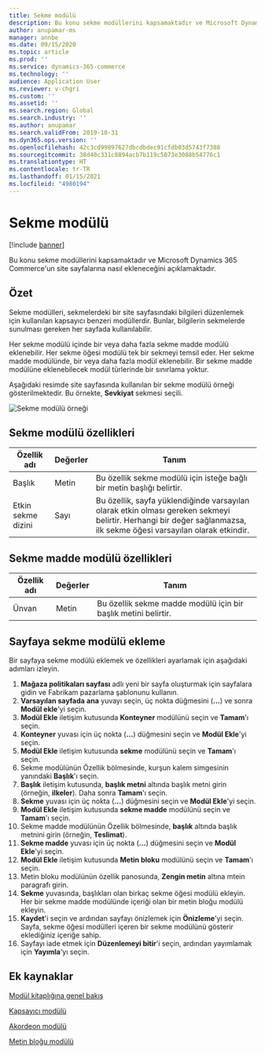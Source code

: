 ```yaml
---
title: Sekme modülü
description: Bu konu sekme modüllerini kapsamaktadır ve Microsoft Dynamics 365 Commerce'un site sayfalarına nasıl ekleneceğini açıklamaktadır.
author: anupamar-ms
manager: annbe
ms.date: 09/15/2020
ms.topic: article
ms.prod: ''
ms.service: dynamics-365-commerce
ms.technology: ''
audience: Application User
ms.reviewer: v-chgri
ms.custom: ''
ms.assetid: ''
ms.search.region: Global
ms.search.industry: ''
ms.author: anupamar
ms.search.validFrom: 2019-10-31
ms.dyn365.ops.version: ''
ms.openlocfilehash: 42c3cd99897627dbcdbdec91cfdb03d5743f7388
ms.sourcegitcommit: 38d40c331c8894acb7b119c5073e3088b54776c1
ms.translationtype: HT
ms.contentlocale: tr-TR
ms.lasthandoff: 01/15/2021
ms.locfileid: "4980194"
---
```

# <a name="tab-module"></a>Sekme modülü

[!include [banner](includes/banner.md)]

Bu konu sekme modüllerini kapsamaktadır ve Microsoft Dynamics 365 Commerce'un site sayfalarına nasıl ekleneceğini açıklamaktadır.

## <a name="overview"></a>Özet

Sekme modülleri, sekmelerdeki bir site sayfasındaki bilgileri düzenlemek için kullanılan kapsayıcı benzeri modüllerdir. Bunlar, bilgilerin sekmelerde sunulması gereken her sayfada kullanılabilir.

Her sekme modülü içinde bir veya daha fazla sekme madde modülü eklenebilir. Her sekme öğesi modülü tek bir sekmeyi temsil eder. Her sekme madde modülünde, bir veya daha fazla modül eklenebilir. Bir sekme madde modülüne eklenebilecek modül türlerinde bir sınırlama yoktur.

Aşağıdaki resimde site sayfasında kullanılan bir sekme modülü örneği gösterilmektedir. Bu örnekte, **Sevkiyat** sekmesi seçili.

![Sekme modülü örneği](./media/ecommerce-tab.PNG)

## <a name="tab-module-properties"></a>Sekme modülü özellikleri

| Özellik adı | Değerler | Tanım |
|---------------|--------|-------------|
| Başlık | Metin | Bu özellik sekme modülü için isteğe bağlı bir metin başlığı belirtir. |
| Etkin sekme dizini | Sayı | Bu özellik, sayfa yüklendiğinde varsayılan olarak etkin olması gereken sekmeyi belirtir. Herhangi bir değer sağlanmazsa, ilk sekme öğesi varsayılan olarak etkindir. |

## <a name="tab-item-module-properties"></a>Sekme madde modülü özellikleri

| Özellik adı | Değerler | Tanım |
|---------------|--------|-------------|
| Ünvan | Metin | Bu özellik sekme madde modülü için bir başlık metini belirtir. |

## <a name="add-a-tab-module-to-a-page"></a>Sayfaya sekme modülü ekleme

Bir sayfaya sekme modülü eklemek ve özellikleri ayarlamak için aşağıdaki adımları izleyin.

1. **Mağaza politikaları sayfası** adlı yeni bir sayfa oluşturmak için sayfalara gidin ve Fabrikam pazarlama şablonunu kullanın.
1. **Varsayılan sayfada** **ana** yuvayı seçin, üç nokta düğmesini (**...**) ve sonra **Modül ekle**'yi seçin.
1. **Modül Ekle** iletişim kutusunda **Konteyner** modülünü seçin ve **Tamam**'ı seçin.
1. **Konteyner** yuvası için üç nokta (**...**) düğmesini seçin ve **Modül Ekle**'yi seçin.
1. **Modül Ekle** iletişim kutusunda **sekme** modülünü seçin ve **Tamam**'ı seçin.
1. Sekme modülünün Özellik bölmesinde, kurşun kalem simgesinin yanındaki **Başlık**'ı seçin.
1. **Başlık** iletişim kutusunda, **başlık metni** altında başlık metni girin (örneğin, **ilkeler**). Daha sonra **Tamam**'ı seçin.
1. **Sekme** yuvası için üç nokta (**...**) düğmesini seçin ve **Modül Ekle**'yi seçin.
1. **Modül Ekle** iletişim kutusunda **sekme madde** modülünü seçin ve **Tamam**'ı seçin.
1. Sekme madde modülünün Özellik bölmesinde, **başlık** altında başlık metnini girin (örneğin, **Teslimat**).
1. **Sekme madde** yuvası için üç nokta (**...**) düğmesini seçin ve **Modül Ekle**'yi seçin.
1. **Modül Ekle** iletişim kutusunda **Metin bloku** modülünü seçin ve **Tamam**'ı seçin.
1. Metin bloku modülünün özellik panosunda, **Zengin metin** altına mtein paragrafı girin.
1. **Sekme** yuvasında, başlıkları olan birkaç sekme öğesi modülü ekleyin. Her bir sekme madde modülünde içeriği olan bir metin bloğu modülü ekleyin.
1. **Kaydet**'i seçin ve ardından sayfayı önizlemek için **Önizleme**'yi seçin. Sayfa, sekme öğesi modülleri içeren bir sekme modülünü gösterir eklediğiniz içeriğe sahip.
1. Sayfayı iade etmek için **Düzenlemeyi bitir**'i seçin, ardından yayımlamak için **Yayımla**'yı seçin.

## <a name="additional-resources"></a>Ek kaynaklar

[Modül kitaplığına genel bakış](starter-kit-overview.md)

[Kapsayıcı modülü](add-container-module.md)

[Akordeon modülü](add-accordion.md)

[Metin bloğu modülü](add-content-rich-block.md)
